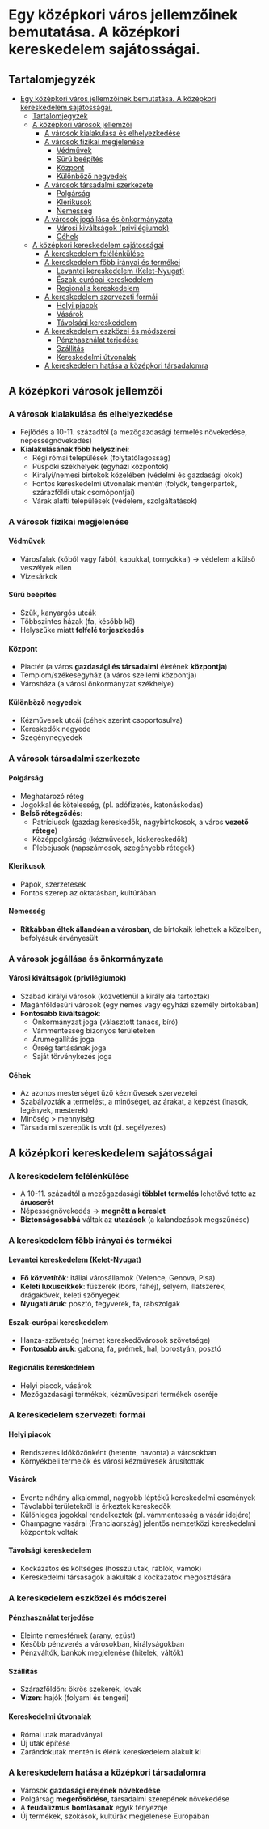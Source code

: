 # Egy középkori város jellemzőinek bemutatása. A középkori kereskedelem sajátosságai.

## Tartalomjegyzék
- [Egy középkori város jellemzőinek bemutatása. A középkori kereskedelem sajátosságai.](#egy-középkori-város-jellemzőinek-bemutatása-a-középkori-kereskedelem-sajátosságai)
  - [Tartalomjegyzék](#tartalomjegyzék)
  - [A középkori városok jellemzői](#a-középkori-városok-jellemzői)
    - [A városok kialakulása és elhelyezkedése](#a-városok-kialakulása-és-elhelyezkedése)
    - [A városok fizikai megjelenése](#a-városok-fizikai-megjelenése)
      - [Védművek](#védművek)
      - [Sűrű beépítés](#sűrű-beépítés)
      - [Központ](#központ)
      - [Különböző negyedek](#különböző-negyedek)
    - [A városok társadalmi szerkezete](#a-városok-társadalmi-szerkezete)
      - [Polgárság](#polgárság)
      - [Klerikusok](#klerikusok)
      - [Nemesség](#nemesség)
    - [A városok jogállása és önkormányzata](#a-városok-jogállása-és-önkormányzata)
      - [Városi kiváltságok (privilégiumok)](#városi-kiváltságok-privilégiumok)
      - [Céhek](#céhek)
  - [A középkori kereskedelem sajátosságai](#a-középkori-kereskedelem-sajátosságai)
    - [A kereskedelem felélénkülése](#a-kereskedelem-felélénkülése)
    - [A kereskedelem főbb irányai és termékei](#a-kereskedelem-főbb-irányai-és-termékei)
      - [Levantei kereskedelem (Kelet-Nyugat)](#levantei-kereskedelem-kelet-nyugat)
      - [Észak-európai kereskedelem](#észak-európai-kereskedelem)
      - [Regionális kereskedelem](#regionális-kereskedelem)
    - [A kereskedelem szervezeti formái](#a-kereskedelem-szervezeti-formái)
      - [Helyi piacok](#helyi-piacok)
      - [Vásárok](#vásárok)
      - [Távolsági kereskedelem](#távolsági-kereskedelem)
    - [A kereskedelem eszközei és módszerei](#a-kereskedelem-eszközei-és-módszerei)
      - [Pénzhasználat terjedése](#pénzhasználat-terjedése)
      - [Szállítás](#szállítás)
      - [Kereskedelmi útvonalak](#kereskedelmi-útvonalak)
    - [A kereskedelem hatása a középkori társadalomra](#a-kereskedelem-hatása-a-középkori-társadalomra)


## A középkori városok jellemzői

### A városok kialakulása és elhelyezkedése

- Fejlődés a 10-11. századtól (a mezőgazdasági termelés növekedése, népességnövekedés)
- **Kialakulásának főbb helyszínei**:
  - Régi római települések (folytatólagosság)
  - Püspöki székhelyek (egyházi központok)
  - Királyi/nemesi birtokok közelében (védelmi és gazdasági okok)
  - Fontos kereskedelmi útvonalak mentén (folyók, tengerpartok, szárazföldi utak csomópontjai)
  - Várak alatti települések (védelem, szolgáltatások)

### A városok fizikai megjelenése

#### Védművek

- Városfalak (kőből vagy fából, kapukkal, tornyokkal) -> védelem a külső veszélyek ellen
- Vizesárkok

#### Sűrű beépítés

- Szűk, kanyargós utcák
- Többszintes házak (fa, később kő)
- Helyszűke miatt **felfelé terjeszkedés**

#### Központ

- Piactér (a város **gazdasági és társadalmi** életének **központja**)
- Templom/székesegyház (a város szellemi központja)
- Városháza (a városi önkormányzat székhelye)

#### Különböző negyedek

- Kézművesek utcái (céhek szerint csoportosulva)
- Kereskedők negyede
- Szegénynegyedek

### A városok társadalmi szerkezete

#### Polgárság

- Meghatározó réteg
- Jogokkal és kötelesség, (pl. adófizetés, katonáskodás)
- **Belső rétegződés**:
  - Patríciusok (gazdag kereskedők, nagybirtokosok, a város **vezető rétege**)
  - Középpolgárság (kézművesek, kiskereskedők)
  - Plebejusok (napszámosok, szegényebb rétegek)

#### Klerikusok

- Papok, szerzetesek
- Fontos szerep az oktatásban, kultúrában

#### Nemesség

- **Ritkábban éltek állandóan a városban**, de birtokaik lehettek a közelben, befolyásuk érvényesült

### A városok jogállása és önkormányzata

#### Városi kiváltságok (privilégiumok)

- Szabad királyi városok (közvetlenül a király alá tartoztak)
- Magánföldesúri városok (egy nemes vagy egyházi személy birtokában)
- **Fontosabb kiváltságok**:
  - Önkormányzat joga (választott tanács, bíró)
  - Vámmentesség bizonyos területeken
  - Árumegállítás joga
  - Őrség tartásának joga
  - Saját törvénykezés joga

#### Céhek

- Az azonos mesterséget űző kézművesek szervezetei
- Szabályozták a termelést, a minőséget, az árakat, a képzést (inasok, legények, mesterek)
- Minőség > mennyiség
- Társadalmi szerepük is volt (pl. segélyezés)

## A középkori kereskedelem sajátosságai

### A kereskedelem felélénkülése

- A 10-11. századtól a mezőgazdasági **többlet termelés** lehetővé tette az **árucserét**
- Népességnövekedés -> **megnőtt a kereslet**
- **Biztonságosabbá** váltak az **utazások** (a kalandozások megszűnése)

### A kereskedelem főbb irányai és termékei

#### Levantei kereskedelem (Kelet-Nyugat)

- **Fő közvetítők**: itáliai városállamok (Velence, Genova, Pisa)
- **Keleti luxuscikkek**: fűszerek (bors, fahéj), selyem, illatszerek, drágakövek, keleti szőnyegek
- **Nyugati áruk**: posztó, fegyverek, fa, rabszolgák

#### Észak-európai kereskedelem

- Hanza-szövetség (német kereskedővárosok szövetsége)
- **Fontosabb áruk**: gabona, fa, prémek, hal, borostyán, posztó

#### Regionális kereskedelem

- Helyi piacok, vásárok
- Mezőgazdasági termékek, kézművesipari termékek cseréje

### A kereskedelem szervezeti formái

#### Helyi piacok

- Rendszeres időközönként (hetente, havonta) a városokban
- Környékbeli termelők és városi kézművesek árusítottak

#### Vásárok

- Évente néhány alkalommal, nagyobb léptékű kereskedelmi események
- Távolabbi területekről is érkeztek kereskedők
- Különleges jogokkal rendelkeztek (pl. vámmentesség a vásár idejére)
- Champagne vásárai (Franciaország) jelentős nemzetközi kereskedelmi központok voltak

#### Távolsági kereskedelem

- Kockázatos és költséges (hosszú utak, rablók, vámok)
- Kereskedelmi társaságok alakultak a kockázatok megosztására

### A kereskedelem eszközei és módszerei

#### Pénzhasználat terjedése

- Eleinte nemesfémek (arany, ezüst)
- Később pénzverés a városokban, királyságokban
- Pénzváltók, bankok megjelenése (hitelek, váltók)

#### Szállítás

- Szárazföldön: ökrös szekerek, lovak
- **Vízen**: hajók (folyami és tengeri)

#### Kereskedelmi útvonalak

- Római utak maradványai
- Új utak építése
- Zarándokutak mentén is élénk kereskedelem alakult ki

### A kereskedelem hatása a középkori társadalomra

- Városok **gazdasági erejének növekedése**
- Polgárság **megerősödése**, társadalmi szerepének növekedése
- A **feudalizmus bomlásának** egyik tényezője
- Új termékek, szokások, kultúrák megjelenése Európában